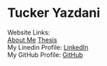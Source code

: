 <h1> Tucker Yazdani </h1>
<body> 
  Website Links:<br>
  <a href="about.html" title="About Me">About Me</a>
  <a href="thesis.html" title="Thesis">Thesis</a><br>
  My Linedin Profile:  <a href="https://www.linkedin.com/in/tuckeryazdani/" title="LinkedIn">LinkedIn</a><br>
  My GitHub Profile:   <a href="https://github.com/tuckeryazdani" title="LinkedIn">GitHub</a><br>

</body>
